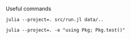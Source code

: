 Useful commands

```
julia --project=. src/run.jl data/..
```

```
julia --project=. -e "using Pkg; Pkg.test()"
```